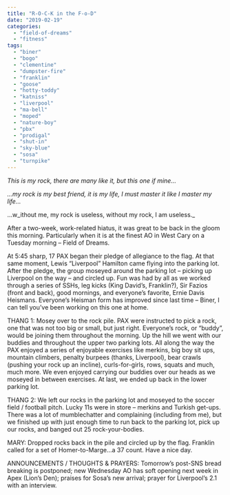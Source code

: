 ```yaml
---
title: "R-O-C-K in the F-o-D"
date: "2019-02-19"
categories: 
  - "field-of-dreams"
  - "fitness"
tags: 
  - "biner"
  - "bogo"
  - "clementine"
  - "dumpster-fire"
  - "franklin"
  - "goose"
  - "hotty-toddy"
  - "katniss"
  - "liverpool"
  - "ma-bell"
  - "moped"
  - "nature-boy"
  - "pbx"
  - "prodigal"
  - "shut-in"
  - "sky-blue"
  - "sosa"
  - "turnpike"
---
```


_This is my rock, there are many like it, but this one if mine..._

_...my rock is my best friend, it is my life, I must master it like I master my life..._

...w_ithout me, my rock is useless, without my rock, I am useless._

After a two-week, work-related hiatus, it was great to be back in the gloom this morning. Particularly when it is at the finest AO in West Cary on a Tuesday morning – Field of Dreams.

At 5:45 sharp, 17 PAX began their pledge of allegiance to the flag. At that same moment, Lewis “Liverpool” Hamilton came flying into the parking lot. After the pledge, the group moseyed around the parking lot – picking up Liverpool on the way – and circled up. Fun was had by all as we worked through a series of SSHs, leg kicks (King David’s, Franklin?), Sir Fazios (front and back), good mornings, and everyone’s favorite, Ernie Davis Heismans. Everyone’s Heisman form has improved since last time – Biner, I can tell you’ve been working on this one at home.

THANG 1: Mosey over to the rock pile. PAX were instructed to pick a rock, one that was not too big or small, but just right. Everyone’s rock, or “buddy”, would be joining them throughout the morning. Up the hill we went with our buddies and throughout the upper two parking lots. All along the way the PAX enjoyed a series of enjoyable exercises like merkins, big boy sit ups, mountain climbers, penalty burpees (thanks, Liverpool), bear crawls (pushing your rock up an incline), curls-for-girls, rows, squats and much, much more. We even enjoyed carrying our buddies over our heads as we moseyed in between exercises. At last, we ended up back in the lower parking lot.

THANG 2: We left our rocks in the parking lot and moseyed to the soccer field / football pitch. Lucky 11s were in store – merkins and Turkish get-ups. There was a lot of mumblechatter and complaining (including from me), but we finished up with just enough time to run back to the parking lot, pick up our rocks, and banged out 25 rock-your-bodies.

MARY: Dropped rocks back in the pile and circled up by the flag. Franklin called for a set of Homer-to-Marge…a 37 count. Have a nice day.

ANNOUNCEMENTS / THOUGHTS & PRAYERS: Tomorrow’s post-SNS bread breaking is postponed; new Wednesday AO has soft opening next week in Apex (Lion’s Den); praises for Sosa’s new arrival; prayer for Liverpool’s 2.1 with an interview.
